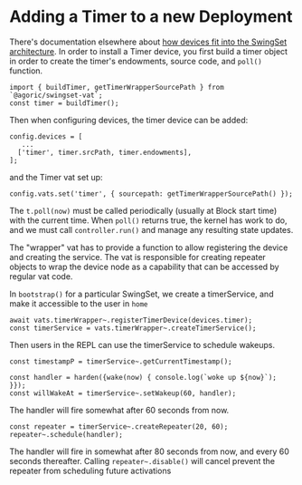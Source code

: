 # Adding a Timer to a new Deployment

There's documentation elsewhere about [how devices fit into the SwingSet
architecture](devices.md). In order to install a Timer device, you first build
a timer object in order to create the timer's endowments, source code, and 
`poll()` function.

```
import { buildTimer, getTimerWrapperSourcePath } from `@agoric/swingset-vat`;
const timer = buildTimer();
```

Then when configuring devices, the timer device can be added:

```
config.devices = [
   ...
  ['timer', timer.srcPath, timer.endowments],
];
```
    
and the Timer vat set up: 
```
config.vats.set('timer', { sourcepath: getTimerWrapperSourcePath() });
```

The `t.poll(now)` must be called periodically (usually at Block start time)
with the current time. When `poll()` returns true, the kernel has work to do, 
and we must call `controller.run()` and manage any resulting state updates.

The "wrapper" vat has to provide a function to allow registering the device
and creating the service. The vat is responsible for creating repeater objects
to wrap the device node as a capability that can be accessed by regular vat
code.

In `bootstrap()` for a particular SwingSet, we create a timerService, and
make it accessible to the user in `home`

```
await vats.timerWrapper~.registerTimerDevice(devices.timer);
const timerService = vats.timerWrapper~.createTimerService();
```

Then users in the REPL can use the timerService to schedule wakeups.

```
const timestampP = timerService~.getCurrentTimestamp();

const handler = harden({wake(now) { console.log(`woke up ${now}`); }});
const willWakeAt = timerService~.setWakeup(60, handler);
```

The handler will fire somewhat after 60 seconds from now.

```
const repeater = timerService~.createRepeater(20, 60);
repeater~.schedule(handler);
```

The handler will fire in somewhat after 80 seconds from now, and every 60
seconds thereafter. Calling `repeater~.disable()` will cancel prevent the repeater
from scheduling future activations
